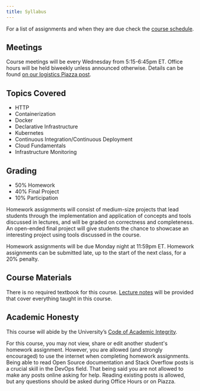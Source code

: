 ```yaml
---
title: Syllabus
---
```


For a list of assignments and when they are due check the [course schedule](/lectures).

## Meetings

Course meetings will be every Wednesday from 5:15-6:45pm ET. Office hours will be held biweekly unless announced otherwise. Details can be found [on our logistics Piazza post](https://piazza.com/class/kjyhdptju7i12a?cid=6).
<!-- TODO: update logistics post -->

## Topics Covered

* HTTP
* Containerization
* Docker
* Declarative Infrastructure
* Kubernetes
* Continuous Integration/Continuous Deployment
* Cloud Fundamentals
* Infrastructure Monitoring

## Grading

* 50% Homework
* 40% Final Project
* 10% Participation

Homework assignments will consist of medium-size projects that lead students through the implementation
and application of concepts and tools discussed in lectures, and will be graded on correctness and
completeness. An open-ended final project will give students the chance to showcase an interesting project
using tools discussed in the course.

Homework assignments will be due Monday night at 11:59pm ET. Homework assignments can be submitted late, up to the start of the next class, for a 20% penalty.

## Course Materials

There is no required textbook for this course. [Lecture notes](/schedule) will be provided that cover everything taught in this course.

## Academic Honesty

This course will abide by the University’s [Code of Academic Integrity](https://catalog.upenn.edu/pennbook/code-of-academic-integrity/).

For this course, you may not view, share or edit another student's homework assignment. However, you are allowed (and strongly encouraged) to use the internet when completing homework assignments. Being able to read Open Source documentation and Stack Overflow posts is a crucial skill in the DevOps field. That being said you are not allowed to make any posts online asking for help. Reading existing posts is allowed, but any questions should be asked during Office Hours or on Piazza.
